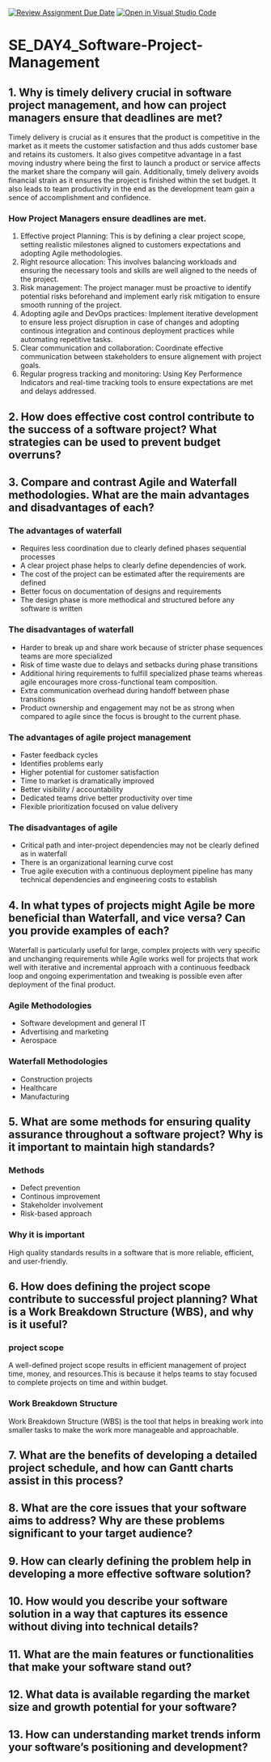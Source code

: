 [![Review Assignment Due Date](https://classroom.github.com/assets/deadline-readme-button-22041afd0340ce965d47ae6ef1cefeee28c7c493a6346c4f15d667ab976d596c.svg)](https://classroom.github.com/a/9pw6JKcu)
[![Open in Visual Studio Code](https://classroom.github.com/assets/open-in-vscode-2e0aaae1b6195c2367325f4f02e2d04e9abb55f0b24a779b69b11b9e10269abc.svg)](https://classroom.github.com/online_ide?assignment_repo_id=18924472&assignment_repo_type=AssignmentRepo)
# SE_DAY4_Software-Project-Management
## 1. Why is timely delivery crucial in software project management, and how can project managers ensure that deadlines are met?
Timely delivery is crucial as it ensures that the product is competitive in the market as it meets the customer satisfaction and thus adds customer base and retains its customers. It also gives competitve advantage in a fast moving industry where being the first to launch a product or service affects the market share the company will gain. Additionally, timely delivery avoids financial strain as it ensures the project is finished within the set budget. It also leads to team productivity in the end as the development team gain a sence of accomplishment and confidence.
### How Project Managers ensure deadlines are met.
1. Effective project Planning: This is by defining a clear project scope, setting realistic milestones aligned to customers expectations and adopting Agile methodologies.
2. Right resource allocation: This involves balancing workloads and ensuring the necessary tools and skills are well aligned to the needs of the project. 
3. Risk management: The project manager must be proactive to identify potential risks beforehand and implement early risk mitigation to ensure smooth running of the project. 
5. Adopting agile and DevOps practices: Implement iterative development to ensure less project disruption in case of changes and adopting continous integration and continous deployment practices while automating repetitive tasks.
6. Clear communication and collaboration: Coordinate effective communication between stakeholders to ensure alignement with project goals.
7. Regular progress tracking and monitoring: Using Key Performence Indicators and real-time tracking tools to ensure expectations are met and delays addressed.
   
## 2. How does effective cost control contribute to the success of a software project? What strategies can be used to prevent budget overruns?
## 3. Compare and contrast Agile and Waterfall methodologies. What are the main advantages and disadvantages of each?
### The advantages of waterfall
* Requires less coordination due to clearly defined phases sequential processes
* A clear project phase helps to clearly define dependencies of work.
* The cost of the project can be estimated after the requirements are defined
* Better focus on documentation of designs and requirements
* The design phase is more methodical and structured before any software is written
### The disadvantages of waterfall
* Harder to break up and share work because of stricter phase sequences teams are more specialized
* Risk of time waste due to delays and setbacks during phase transitions
* Additional hiring requirements to fulfill specialized phase teams whereas agile encourages more cross-functional team composition.
* Extra communication overhead during handoff between phase transitions
* Product ownership and engagement may not be as strong when compared to agile since the focus is brought to the current phase.
### The advantages of agile project management
* Faster feedback cycles
* Identifies problems early
* Higher potential for customer satisfaction
* Time to market is dramatically improved
* Better visibility / accountability
* Dedicated teams drive better productivity over time
* Flexible prioritization focused on value delivery
### The disadvantages of agile
* Critical path and inter-project dependencies may not be clearly defined as in waterfall
* There is an organizational learning curve cost
* True agile execution with a continuous deployment pipeline has many technical dependencies and engineering costs to establish

## 4. In what types of projects might Agile be more beneficial than Waterfall, and vice versa? Can you provide examples of each?
Waterfall is particularly useful for large, complex projects with very specific and unchanging requirements while Agile works well for projects that work well with iterative and incremental approach with a continuous feedback loop and ongoing experimentation and tweaking is possible even after deployment of the final product.
### Agile Methodologies
* Software development and general IT
* Advertising and marketing
* Aerospace
### Waterfall Methodologies
* Construction projects
* Healthcare
* Manufacturing
## 5. What are some methods for ensuring quality assurance throughout a software project? Why is it important to maintain high standards? 
### Methods
* Defect prevention
* Continous improvement
* Stakeholder involvement
* Risk-based approach
### Why it is important 
High quality standards results in a software that is more reliable, efficient, and user-friendly.

## 6. How does defining the project scope contribute to successful project planning? What is a Work Breakdown Structure (WBS), and why is it useful? 
### project scope
A well-defined project scope results in efficient management of project time, money, and resources.This is because it helps teams to stay focused to complete projects on time and within budget.
### Work Breakdown Structure
Work Breakdown Structure (WBS) is the tool that helps in breaking work into smaller tasks to make the work more manageable and approachable. 

## 7. What are the benefits of developing a detailed project schedule, and how can Gantt charts assist in this process?

## 8. What are the core issues that your software aims to address? Why are these problems significant to your target audience?
## 9. How can clearly defining the problem help in developing a more effective software solution?
## 10. How would you describe your software solution in a way that captures its essence without diving into technical details?
## 11. What are the main features or functionalities that make your software stand out?
## 12. What data is available regarding the market size and growth potential for your software?
## 13. How can understanding market trends inform your software’s positioning and development?
